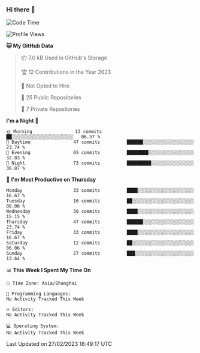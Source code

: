 ### Hi there 👋

<!--
**robinWongM/robinWongM** is a ✨ _special_ ✨ repository because its `README.md` (this file) appears on your GitHub profile.

Here are some ideas to get you started:

- 🔭 I’m currently working on ...
- 🌱 I’m currently learning ...
- 👯 I’m looking to collaborate on ...
- 🤔 I’m looking for help with ...
- 💬 Ask me about ...
- 📫 How to reach me: ...
- 😄 Pronouns: ...
- ⚡ Fun fact: ...
-->

<!--START_SECTION:waka-->
![Code Time](http://img.shields.io/badge/Code%20Time-121%20hrs%2034%20mins-blue)

![Profile Views](http://img.shields.io/badge/Profile%20Views-0-blue)

**🐱 My GitHub Data** 

> 📦 7.0 kB Used in GitHub's Storage 
 > 
> 🏆 12 Contributions in the Year 2023
 > 
> 🚫 Not Opted to Hire
 > 
> 📜 25 Public Repositories 
 > 
> 🔑 7 Private Repositories 
 > 
**I'm a Night 🦉** 

```text
🌞 Morning                13 commits          ██░░░░░░░░░░░░░░░░░░░░░░░   06.57 % 
🌆 Daytime                47 commits          ██████░░░░░░░░░░░░░░░░░░░   23.74 % 
🌃 Evening                65 commits          ████████░░░░░░░░░░░░░░░░░   32.83 % 
🌙 Night                  73 commits          █████████░░░░░░░░░░░░░░░░   36.87 % 
```
📅 **I'm Most Productive on Thursday** 

```text
Monday                   33 commits          ████░░░░░░░░░░░░░░░░░░░░░   16.67 % 
Tuesday                  16 commits          ██░░░░░░░░░░░░░░░░░░░░░░░   08.08 % 
Wednesday                30 commits          ████░░░░░░░░░░░░░░░░░░░░░   15.15 % 
Thursday                 47 commits          ██████░░░░░░░░░░░░░░░░░░░   23.74 % 
Friday                   33 commits          ████░░░░░░░░░░░░░░░░░░░░░   16.67 % 
Saturday                 12 commits          ██░░░░░░░░░░░░░░░░░░░░░░░   06.06 % 
Sunday                   27 commits          ███░░░░░░░░░░░░░░░░░░░░░░   13.64 % 
```


📊 **This Week I Spent My Time On** 

```text
🕑︎ Time Zone: Asia/Shanghai

💬 Programming Languages: 
No Activity Tracked This Week

🔥 Editors: 
No Activity Tracked This Week

💻 Operating System: 
No Activity Tracked This Week
```


 Last Updated on 27/02/2023 16:49:17 UTC
<!--END_SECTION:waka-->
